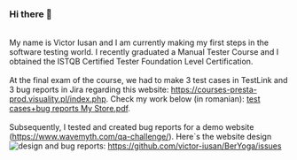 ### Hi there 👋

  <br> My name is Victor Iusan and I am currently making my first steps in the software testing world. I recently graduated a Manual Tester Course and I obtained the ISTQB Certified Tester Foundation Level Certification. <br />
   <br> At the final exam of the course, we had to make 3 test cases in TestLink and 3 bug reports in Jira regarding this website: https://courses-presta-prod.visuality.pl/index.php. Check my work below (in romanian): [test cases+bug reports My Store.pdf](https://github.com/victor-iusan/victor-iusan/files/9792182/test.cases%2Bbug.reports.My.Store.pdf). <br />
 <br> Subsequently, I tested and created bug reports for a demo website (https://www.wavemyth.com/qa-challenge/). Here`s the website design ![design](https://user-images.githubusercontent.com/114483605/198003764-3c05ce69-d27f-4316-8b61-b3ad360de057.jpg) and bug reports: https://github.com/victor-iusan/BerYoga/issues <br />
  



